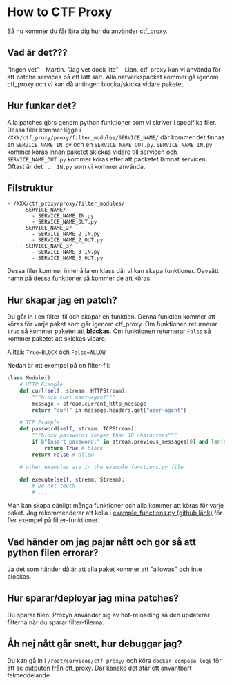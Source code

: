 # How to CTF Proxy

Så nu kommer du får lära dig hur du använder [ctf_proxy](https://github.com/ByteLeMani/ctf_proxy).

## Vad är det???

"Ingen vet" - Martin. "Jag vet dock lite" - Lian. ctf_proxy kan vi använda för att patcha services på ett lätt sätt. Alla nätverkspacket kommer gå igenom ctf_proxy och vi kan då antingen blocka/skicka vidare paketet.

## Hur funkar det?

Alla patches görs genom python funktioner som vi skriver i specifika filer. Dessa filer kommer ligga i `/XXX/ctf_proxy/proxy/filter_modules/SERVICE_NAME/` där kommer det finnas en `SERVICE_NAME_IN.py` och en `SERVICE_NAME_OUT.py`. `SERVICE_NAME_IN.py` kommer köras innan paketet skickas vidare till servicen och `SERVICE_NAME_OUT.py` kommer köras efter att packetet lämnat servicen. Oftast är det `..._IN.py` som vi kommer använda.

## Filstruktur

```
- /XXX/ctf_proxy/proxy/filter_modules/
    - SERVICE_NAME/
        - SERVICE_NAME_IN.py
        - SERVICE_NAME_OUT.py
    - SERVICE_NAME_2/
        - SERVICE_NAME_2_IN.py
        - SERVICE_NAME_2_OUT.py
    - SERVICE_NAME_3/
        - SERVICE_NAME_3_IN.py
        - SERVICE_NAME_3_OUT.py
```

Dessa filer kommer innehålla en klass där vi kan skapa funktioner. Oavsätt namn på dessa funktioner så kommer de att köras.

## Hur skapar jag en patch?

Du går in i en filter-fil och skapar en funktion. Denna funktion kommer att köras för varje paket som går igenom ctf_proxy. Om funktionen returnerar `True` så kommer paketet att **blockas**. Om funktionen returnerar `False` så kommer paketet att skickas vidare.

Alltså: `True=BLOCK` och `False=ALLOW`

Nedan är ett exempel på en filter-fil:

```python
class Module():
    # HTTP Example
    def curl(self, stream: HTTPStream):
        """block curl user-agent"""
        message = stream.current_http_message
        return "curl" in message.headers.get("user-agent")

    # TCP Example
    def password(self, stream: TCPStream):
        """block passwords longer than 10 characters"""
        if b"Insert password:" in stream.previous_messages[0] and len(stream.current_message.strip()) > 10:
            return True # block
        return False # allow

    # other examples are in the example_functions.py file

    def execute(self, stream: Stream):
        # Do not touch
        # ...
```

Man kan skapa oänligt många funktioner och alla kommer att köras för varje paket. Jag rekommenderar att kolla i [example_functions.py (github länk)](https://github.com/liamthorell/ctf_proxy/blob/main/proxy/filter_modules/example_functions.py) för fler exempel på filter-funktioner.

## Vad händer om jag pajar nått och gör så att python filen errorar?

Ja det som händer då är att alla paket kommer att "allowas" och inte blockas.

## Hur sparar/deployar jag mina patches?

Du sparar filen. Proxyn använder sig av hot-reloading så den updaterar filterna när du sparar filter-filerna.

## Åh nej nått går snett, hur debuggar jag?

Du kan gå in i `/root/services/ctf_proxy/` och köra `docker compose logs` för att se outputen från ctf_proxy. Där kanske det står ett använtbart felmeddelande.
